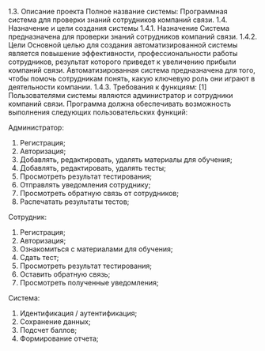 
1.3. Описание проекта
Полное название системы: Программная система для проверки знаний сотрудников компаний связи.
1.4. Назначение и цели создания системы
1.4.1. Назначение
Система предназначена для проверки знаний сотрудников компаний связи.
1.4.2. Цели 
Основной целью для создания автоматизированной системы является повышение эффективности, профессиональности работы сотрудников, результат которого приведет к увеличению прибыли компаний связи. Автоматизированная система предназначена для того, чтобы помочь сотрудникам понять, какую ключевую роль они играют в деятельности компании.
1.4.3. Требования к функциям:
 [1] Пользователями системы являются администратор и сотрудники компаний связи. Программа должна обеспечивать возможность выполнения следующих пользовательских функций: 

Администратор:
1.	Регистрация;
2.	Авторизация;
3.	Добавлять, редактировать, удалять материалы для обучения;
4.	Добавлять, редактировать, удалять тесты;
5.	Просмотреть результат тестирования;
6.	Отправлять уведомления сотруднику;
7.	Просмотреть обратную связь от сотрудников;
8.	Распечатать результаты тестов;
   
Сотрудник:
1.	Регистрация;
2.	Авторизация;
3.	Ознакомиться с материалами для обучения;
4.	Сдать тест;
5.	Просмотреть результат тестирования;
6.	Оставить обратную связь;
7.	Просмотреть полученные уведомления;


Система:
1.	Идентификация / аутентификация;
2.	Сохранение данных;
3.	Подсчет баллов;
4.	Формирование отчета;
